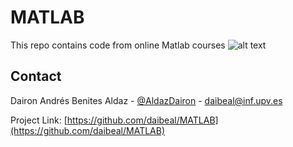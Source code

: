 # MATLAB
This repo contains code from online Matlab courses
![alt text](https://upload.wikimedia.org/wikipedia/commons/2/21/Matlab_Logo.png)
<!-- CONTACT -->
## Contact

Dairon Andrés Benites Aldaz - [@AldazDairon](https://twitter.com/AldazDairon) - daibeal@inf.upv.es

Project Link: [https://github.com/daibeal/MATLAB](https://github.com/daibeal/MATLAB)
